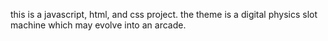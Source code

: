 this is a javascript, html, and css project. the theme is a digital physics slot machine which may evolve into an arcade.
